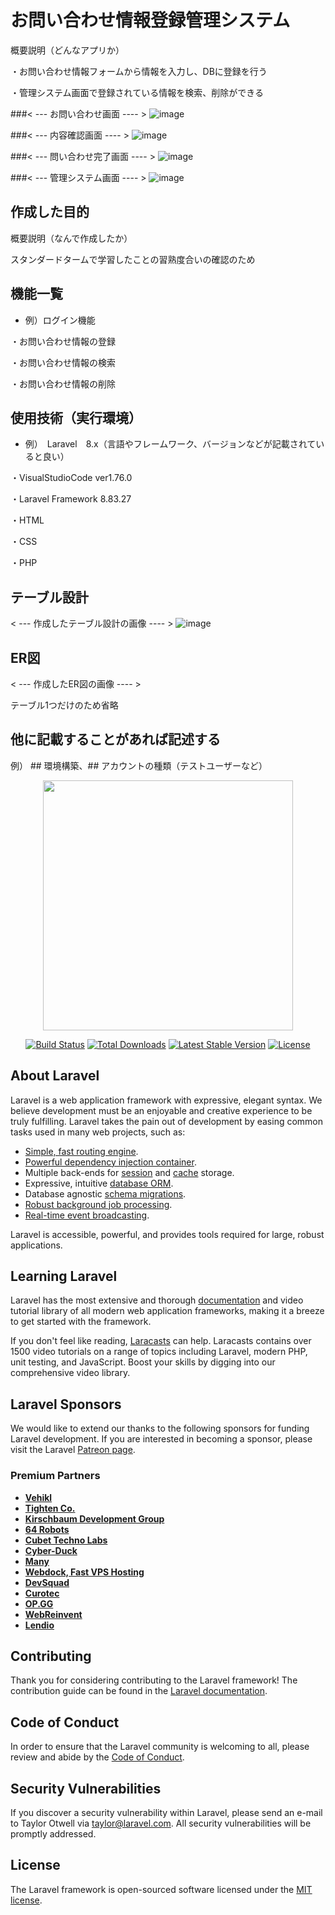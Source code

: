 # お問い合わせ情報登録管理システム
概要説明（どんなアプリか）

・お問い合わせ情報フォームから情報を入力し、DBに登録を行う

・管理システム画面で登録されている情報を検索、削除ができる

###< --- お問い合わせ画面 ---- >
![image](https://user-images.githubusercontent.com/119716881/222984868-22e5b1be-2237-4204-b131-63b4bfdd3794.png)

###< --- 内容確認画面 ---- >
![image](https://github.com/Sakita-0830/advanceTest/assets/119716881/18bcce75-40b1-4830-83a2-af2ea706c9c3)

###< --- 問い合わせ完了画面 ---- >
![image](https://github.com/Sakita-0830/advanceTest/assets/119716881/84094ddf-b3ff-4ed9-be74-42bb49d95397)

###< --- 管理システム画面 ---- >
![image](https://github.com/Sakita-0830/advanceTest/assets/119716881/3732c699-fb11-4c9d-ab18-017d5647d2c4)

## 作成した目的
概要説明（なんで作成したか）

スタンダードタームで学習したことの習熟度合いの確認のため

## 機能一覧
- 例）ログイン機能

・お問い合わせ情報の登録

・お問い合わせ情報の検索

・お問い合わせ情報の削除



## 使用技術（実行環境）
- 例）　Laravel　8.x（言語やフレームワーク、バージョンなどが記載されていると良い）

・VisualStudioCode ver1.76.0

・Laravel Framework 8.83.27

・HTML

・CSS

・PHP

## テーブル設計
< --- 作成したテーブル設計の画像 ---- >
![image](https://github.com/Sakita-0830/advanceTest/assets/119716881/1aa52770-d4f2-4f5e-85f4-77307418e534)

## ER図
< --- 作成したER図の画像 ---- >

テーブル1つだけのため省略

## 他に記載することがあれば記述する
例） ## 環境構築、## アカウントの種類（テストユーザーなど）

<p align="center"><a href="https://laravel.com" target="_blank"><img src="https://raw.githubusercontent.com/laravel/art/master/logo-lockup/5%20SVG/2%20CMYK/1%20Full%20Color/laravel-logolockup-cmyk-red.svg" width="400"></a></p>

<p align="center">
<a href="https://travis-ci.org/laravel/framework"><img src="https://travis-ci.org/laravel/framework.svg" alt="Build Status"></a>
<a href="https://packagist.org/packages/laravel/framework"><img src="https://img.shields.io/packagist/dt/laravel/framework" alt="Total Downloads"></a>
<a href="https://packagist.org/packages/laravel/framework"><img src="https://img.shields.io/packagist/v/laravel/framework" alt="Latest Stable Version"></a>
<a href="https://packagist.org/packages/laravel/framework"><img src="https://img.shields.io/packagist/l/laravel/framework" alt="License"></a>
</p>

## About Laravel

Laravel is a web application framework with expressive, elegant syntax. We believe development must be an enjoyable and creative experience to be truly fulfilling. Laravel takes the pain out of development by easing common tasks used in many web projects, such as:

- [Simple, fast routing engine](https://laravel.com/docs/routing).
- [Powerful dependency injection container](https://laravel.com/docs/container).
- Multiple back-ends for [session](https://laravel.com/docs/session) and [cache](https://laravel.com/docs/cache) storage.
- Expressive, intuitive [database ORM](https://laravel.com/docs/eloquent).
- Database agnostic [schema migrations](https://laravel.com/docs/migrations).
- [Robust background job processing](https://laravel.com/docs/queues).
- [Real-time event broadcasting](https://laravel.com/docs/broadcasting).

Laravel is accessible, powerful, and provides tools required for large, robust applications.

## Learning Laravel

Laravel has the most extensive and thorough [documentation](https://laravel.com/docs) and video tutorial library of all modern web application frameworks, making it a breeze to get started with the framework.

If you don't feel like reading, [Laracasts](https://laracasts.com) can help. Laracasts contains over 1500 video tutorials on a range of topics including Laravel, modern PHP, unit testing, and JavaScript. Boost your skills by digging into our comprehensive video library.

## Laravel Sponsors

We would like to extend our thanks to the following sponsors for funding Laravel development. If you are interested in becoming a sponsor, please visit the Laravel [Patreon page](https://patreon.com/taylorotwell).

### Premium Partners

- **[Vehikl](https://vehikl.com/)**
- **[Tighten Co.](https://tighten.co)**
- **[Kirschbaum Development Group](https://kirschbaumdevelopment.com)**
- **[64 Robots](https://64robots.com)**
- **[Cubet Techno Labs](https://cubettech.com)**
- **[Cyber-Duck](https://cyber-duck.co.uk)**
- **[Many](https://www.many.co.uk)**
- **[Webdock, Fast VPS Hosting](https://www.webdock.io/en)**
- **[DevSquad](https://devsquad.com)**
- **[Curotec](https://www.curotec.com/services/technologies/laravel/)**
- **[OP.GG](https://op.gg)**
- **[WebReinvent](https://webreinvent.com/?utm_source=laravel&utm_medium=github&utm_campaign=patreon-sponsors)**
- **[Lendio](https://lendio.com)**

## Contributing

Thank you for considering contributing to the Laravel framework! The contribution guide can be found in the [Laravel documentation](https://laravel.com/docs/contributions).

## Code of Conduct

In order to ensure that the Laravel community is welcoming to all, please review and abide by the [Code of Conduct](https://laravel.com/docs/contributions#code-of-conduct).

## Security Vulnerabilities

If you discover a security vulnerability within Laravel, please send an e-mail to Taylor Otwell via [taylor@laravel.com](mailto:taylor@laravel.com). All security vulnerabilities will be promptly addressed.

## License

The Laravel framework is open-sourced software licensed under the [MIT license](https://opensource.org/licenses/MIT).
